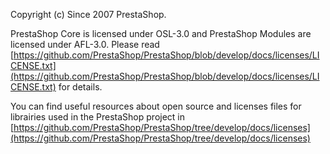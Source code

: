 
Copyright (c) Since 2007 PrestaShop.

PrestaShop Core is licensed under OSL-3.0 and PrestaShop Modules are licensed under AFL-3.0. Please read [https://github.com/PrestaShop/PrestaShop/blob/develop/docs/licenses/LICENSE.txt](https://github.com/PrestaShop/PrestaShop/blob/develop/docs/licenses/LICENSE.txt) for details.

You can find useful resources about open source and licenses files for librairies used in the PrestaShop project in [https://github.com/PrestaShop/PrestaShop/tree/develop/docs/licenses](https://github.com/PrestaShop/PrestaShop/tree/develop/docs/licenses)
